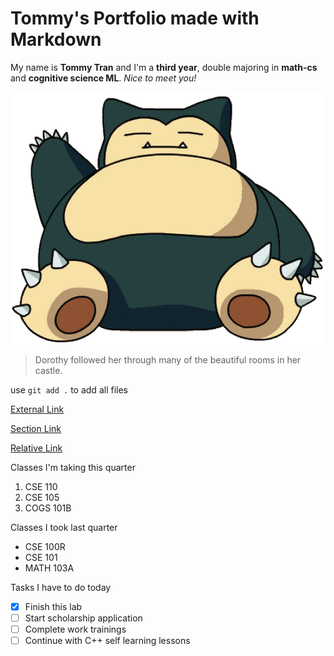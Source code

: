 # Tommy's Portfolio made with Markdown

My name is **Tommy Tran** and I'm a **third year**, double majoring in **math-cs** and **cognitive science ML**. *Nice to meet you!*

![A Picture of Snorlax!](images/Snorlax.webp "Snorlax")

> Dorothy followed her through many of the beautiful rooms in her castle.

use `git add .` to add all files  

[External Link](https://www.linkedin.com/in/tommy-tran-794000291/)

[Section Link](#tommys-portfolio-made-with-markdown)

[Relative Link](./numbers.md)

Classes I'm taking this quarter
1. CSE 110
2. CSE 105
3. COGS 101B
  
Classes I took last quarter
- CSE 100R
- CSE 101
- MATH 103A

Tasks I have to do today 
- [x] Finish this lab
- [ ] Start scholarship application
- [ ] Complete work trainings
- [ ] Continue with C++ self learning lessons
